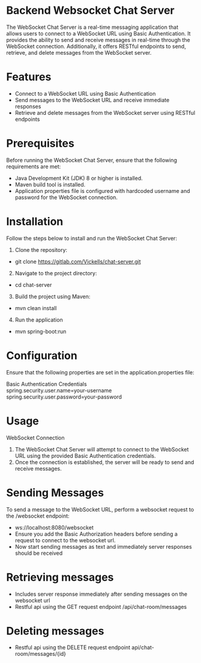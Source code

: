 # Backend Websocket Chat Server
The WebSocket Chat Server is a real-time messaging application that allows users to
connect to a WebSocket URL using Basic Authentication. It provides the ability to send and 
receive messages in real-time through the WebSocket connection. Additionally, it offers 
RESTful endpoints to send, retrieve, and delete messages from the WebSocket server.

# Features
- Connect to a WebSocket URL using Basic Authentication
- Send messages to the WebSocket URL and receive immediate responses
- Retrieve and delete messages from the WebSocket server using RESTful endpoints

# Prerequisites
Before running the WebSocket Chat Server, ensure that the following requirements are met:
- Java Development Kit (JDK) 8 or higher is installed.
- Maven build tool is installed.
- Application properties file is configured with hardcoded username and password for the WebSocket connection.

# Installation
Follow the steps below to install and run the WebSocket Chat Server:<br>
1. Clone the repository:<br>
- git clone https://gitlab.com/Vickells/chat-server.git
2. Navigate to the project directory:
- cd chat-server
3. Build the project using Maven:
- mvn clean install
4. Run the application
- mvn spring-boot:run

# Configuration
Ensure that the following properties are set in the application.properties file:<br>

Basic Authentication Credentials<br>
spring.security.user.name=your-username<br>
spring.security.user.password=your-password

# Usage
WebSocket Connection<br>
1. The WebSocket Chat Server will attempt to connect to the WebSocket URL using the provided Basic Authentication credentials.
2. Once the connection is established, the server will be ready to send and receive messages.

# Sending Messages
To send a message to the WebSocket URL, perform a websocket request to the /websocket endpoint:<br>

- ws://localhost:8080/websocket<br>
- Ensure you add the Basic Authorization headers before sending a request to connect to the websocket url.<br>
- Now start sending messages as text and immediately server responses should be received 


# Retrieving messages
- Includes server response immediately after sending messages on the websocket url
- Restful api using the GET request endpoint /api/chat-room/messages

# Deleting messages
- Restful api using the DELETE request endpoint api/chat-room/messages/{id}






